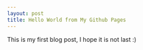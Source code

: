 ```yaml
---
layout: post
title: Hello World from My Github Pages
---
```


This is my first blog post, I hope it is not last :)
